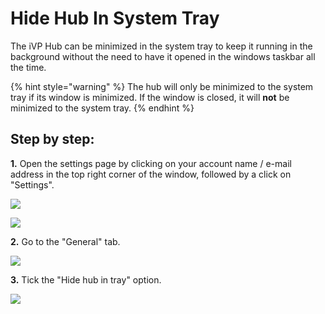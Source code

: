 # Hide Hub In System Tray

The iVP Hub can be minimized in the system tray to keep it running in the background without the need to have it opened in the windows taskbar all the time.

{% hint style="warning" %}
The hub will only be minimized to the system tray if its window is minimized. If the window is closed, it will **not** be minimized to the system tray.
{% endhint %}

## Step by step:

**1.** Open the settings page by clicking on your account name / e-mail address in the top right corner of the window, followed by a click on "Settings".

![](../../../.gitbook/assets/launcher_mail.jpg)

![](../../../.gitbook/assets/launcher_settings.jpg)

**2.** Go to the "General" tab.

![](../../../.gitbook/assets/iVP\_launcher\_settings\_general\_tab.jpg)

**3.** Tick the "Hide hub in tray" option.

![](../../../.gitbook/assets/iVP\_launcher\_settings\_general\_systray.jpg)
